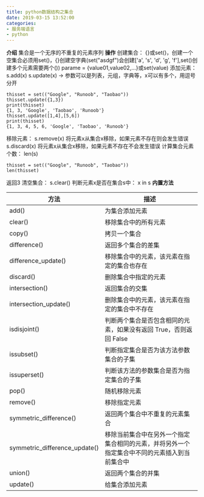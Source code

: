 ```yaml
---
title: python数据结构之集合
date: 2019-03-15 13:52:00
categories: 
- 服务端语言
- python
---
```

**介绍**
集合是一个无序的不重复的元素序列
**操作**
创建集合：
{}或set()，创建一个空集合必须用set()，{}创建空字典(set("asdgf")会创建['a', 's', 'd', 'g', 'f'],set()创建多个元素需要两个())
parame = {value01,value02,...}或set(value)
添加元素：
s.add(x)
s.update(x)    ->  参数可以是列表，元组，字典等，x可以有多个，用逗号分开
```
thisset = set(("Google", "Runoob", "Taobao"))
thisset.update({1,3})
print(thisset)
{1, 3, 'Google', 'Taobao', 'Runoob'}
thisset.update([1,4],[5,6])  
print(thisset)
{1, 3, 4, 5, 6, 'Google', 'Taobao', 'Runoob'}
```
移除元素：
s.remove(x)   将元素x从集合x移除，如果元素不存在则会发生错误
s.discard(x)  将元素x从集合x移除，如果元素不存在不会发生错误
计算集合元素个数：
len(s)
```
thisset = set(("Google", "Runoob", "Taobao"))
len(thisset)
```
返回3
清空集合：
s.clear()
判断元素x是否在集合s中：
x in s
**内置方法**

| 方法 | 描述 | 
| --- | --- |
| add() | 为集合添加元素 |
| clear() | 移除集合中的所有元素 |
| copy() | 拷贝一个集合 |
| difference() | 返回多个集合的差集 |
| difference_update() | 移除集合中的元素，该元素在指定的集合也存在 |
| discard() | 删除集合中指定的元素 |
| intersection() | 返回集合的交集 |
| intersection_update() | 删除集合中的元素，该元素在指定的集合中不存在 |
| isdisjoint() | 判断两个集合是否包含相同的元素，如果没有返回 True，否则返回 False |
| issubset() | 判断指定集合是否为该方法参数集合的子集 |
| issuperset() | 判断该方法的参数集合是否为指定集合的子集 |
| pop() | 随机移除元素 |
| remove() | 移除指定元素 |
| symmetric_difference() | 返回两个集合中不重复的元素集合 |
| symmetric_difference_update() | 移除当前集合中在另外一个指定集合相同的元素，并将另外一个指定集合中不同的元素插入到当前集合中 |
| union() | 返回两个集合的并集 |
| update() | 给集合添加元素 |
